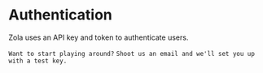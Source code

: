 # Authentication

Zola uses an API key and token to authenticate users. 

`Want to start playing around?` 
`Shoot us an email and we'll set you up with a test key.` 